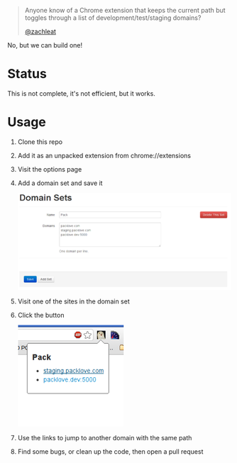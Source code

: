 > Anyone know of a Chrome extension that keeps the current path but toggles through a list of development/test/staging domains?
>
> [@zachleat](https://twitter.com/zachleat/status/337631500931588096)

No, but we can build one!

# Status

This is not complete, it's not efficient, but it works.

# Usage

1. Clone this repo
1. Add it as an unpacked extension from chrome://extensions
1. Visit the options page
1. Add a domain set and save it
    
   ![example domain set](readme/domain_sets.png)
1. Visit one of the sites in the domain set
1. Click the button
    
   ![links](readme/popup.png)
1. Use the links to jump to another domain with the same path
1. Find some bugs, or clean up the code, then open a pull request
